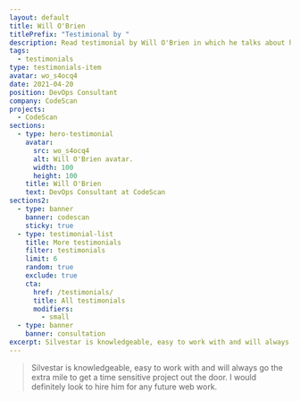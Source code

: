 ```yaml
---
layout: default
title: Will O'Brien
titlePrefix: "Testimional by "
description: Read testimonial by Will O'Brien in which he talks about his positive experience in working with Silvestar Bistrović.
tags:
  - testimonials
type: testimonials-item
avatar: wo_s4ocq4
date: 2021-04-20
position: DevOps Consultant
company: CodeScan
projects:
  - CodeScan
sections:
  - type: hero-testimonial
    avatar:
      src: wo_s4ocq4
      alt: Will O'Brien avatar.
      width: 100
      height: 100
    title: Will O'Brien
    text: DevOps Consultant at CodeScan
sections2:
  - type: banner
    banner: codescan
    sticky: true
  - type: testimonial-list
    title: More testimonials
    filter: testimonials
    limit: 6
    random: true
    exclude: true
    cta:
      href: /testimonials/
      title: All testimonials
      modifiers:
        - small
  - type: banner
    banner: consultation
excerpt: Silvestar is knowledgeable, easy to work with and will always go the extra mile...
---
```


> Silvestar is knowledgeable, easy to work with and will always go the extra mile to get a time sensitive project out the door. I would definitely look to hire him for any future web work.
